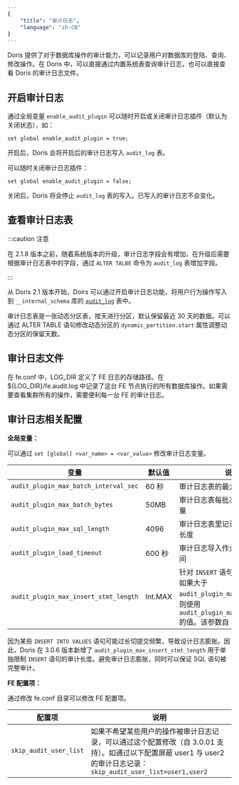 ```yaml
---
{
    "title": "审计日志",
    "language": "zh-CN"
}
---
```


<!-- 
Licensed to the Apache Software Foundation (ASF) under one
or more contributor license agreements.  See the NOTICE file
distributed with this work for additional information
regarding copyright ownership.  The ASF licenses this file
to you under the Apache License, Version 2.0 (the
"License"); you may not use this file except in compliance
with the License.  You may obtain a copy of the License at

  http://www.apache.org/licenses/LICENSE-2.0

Unless required by applicable law or agreed to in writing,
software distributed under the License is distributed on an
"AS IS" BASIS, WITHOUT WARRANTIES OR CONDITIONS OF ANY
KIND, either express or implied.  See the License for the
specific language governing permissions and limitations
under the License.
-->

Doris 提供了对于数据库操作的审计能力，可以记录用户对数据库的登陆、查询、修改操作。在 Doris 中，可以直接通过内置系统表查询审计日志，也可以直接查看 Doris 的审计日志文件。

## 开启审计日志

通过全局变量 `enable_audit_plugin` 可以随时开启或关闭审计日志插件（默认为关闭状态），如：

`set global enable_audit_plugin = true;`

开启后，Doris 会将开启后的审计日志写入 `audit_log` 表。

可以随时关闭审计日志插件：

`set global enable_audit_plugin = false;`

关闭后，Doris 将会停止 `audit_log` 表的写入。已写入的审计日志不会变化。

## 查看审计日志表

:::caution 注意

在 2.1.8 版本之前，随着系统版本的升级，审计日志字段会有增加，在升级后需要根据审计日志表中的字段，通过 `ALTER TALBE` 命令为 `audit_log` 表增加字段。

:::

从 Doris 2.1 版本开始，Doirs 可以通过开启审计日志功能，将用户行为操作写入到 `__internal_schema` 库的 [`audit_log`](../admin-manual/system-tables/internal_schema/audit_log) 表中。

审计日志表是一张动态分区表，按天进行分区，默认保留最近 30 天的数据。可以通过 ALTER TABLE 语句修改动态分区的 `dynamic_partition.start` 属性调整动态分区的保留天数。

## 审计日志文件

在 fe.conf 中，LOG\_DIR 定义了 FE 日志的存储路径。在 ${LOG\_DIR}/fe.audit.log 中记录了这台 FE 节点执行的所有数据库操作。如果需要查看集群所有的操作，需要便利每一台 FE 的审计日志。

## 审计日志相关配置

**全局变量：**

可以通过 `set [global] <var_name> = <var_value>` 修改审计日志变量。

| 变量                                    | 默认值   | 说明               |
| ------------------------------------- | ----- | ---------------- |
| `audit_plugin_max_batch_interval_sec` | 60 秒  | 审计日志表的最大写入间隔。    |
| `audit_plugin_max_batch_bytes`        | 50MB  | 审计日志表每批次最大写入数据量  |
| `audit_plugin_max_sql_length`         | 4096  | 审计日志表里记录的语句的最大长度 |
| `audit_plugin_load_timeout`           | 600 秒 | 审计日志导入作业的默认超时时间  |
| `audit_plugin_max_insert_stmt_length` | Int.MAX | 针对 `INSERT` 语句最大长度限制。如果大于 `audit_plugin_max_sql_length`，则使用 `audit_plugin_max_sql_length` 的值。该参数自 3.0.6 支持。 |

因为某些 `INSERT INTO VALUES` 语句可能过长切提交频繁，导致设计日志膨胀。因此，Doris 在 3.0.6 版本新增了 `audit_plugin_max_insert_stmt_length` 用于单独限制 `INSERT` 语句的审计长度。避免审计日志膨胀，同时可以保证 SQL 语句被完整审计。

**FE 配置项：**

通过修改 fe.conf 目录可以修改 FE 配置项。

| 配置项                    | 说明                                                                           |
| ---------------------- | ---------------------------------------------------------------------------- |
| `skip_audit_user_list` | 如果不希望某些用户的操作被审计日志记录，可以通过这个配置修改（自 3.0.01 支持）。如通过以下配置屏蔽 user1 与 user2 的审计日志记录： `skip_audit_user_list=user1,user2`|

